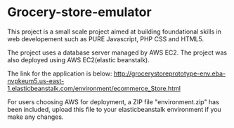 # Grocery-store-emulator

This project is a small scale project aimed at building foundational skills 
in web developement such as PURE Javascript, PHP CSS and HTML5.

The project uses a database server managed by AWS EC2. 
The project was also deployed using AWS EC2(elastic beanstalk).

The link for the application is below:
http://grocerystoreprototype-env.eba-nvpkeum5.us-east-1.elasticbeanstalk.com/environment/ecommerce_Store.html


For users choosing AWS for deployment, a ZIP file "environment.zip" has been included, 
upload this file to your elasticbeanstalk environment if you make any changes. 

